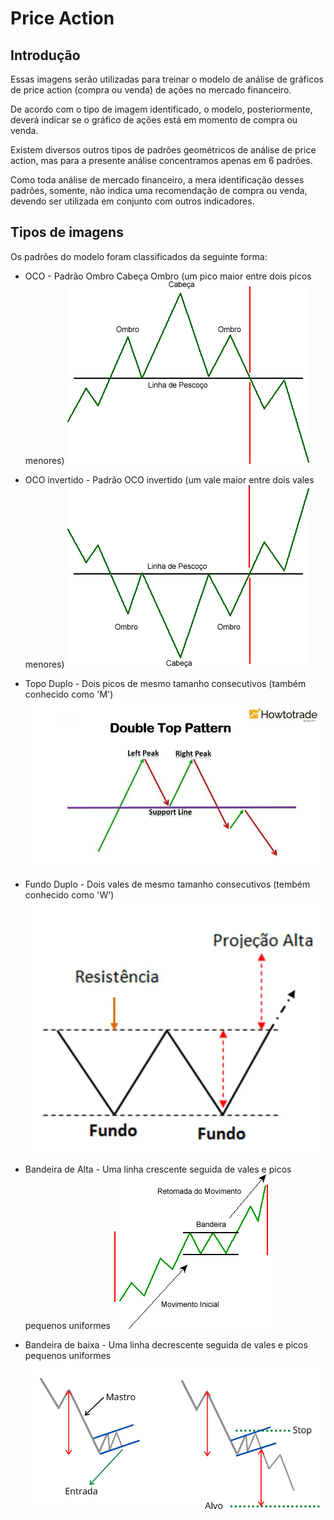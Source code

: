# Price Action

## Introdução

Essas imagens serão utilizadas para treinar o modelo de análise de gráficos de price action (compra ou venda) de ações no mercado financeiro. 

De acordo com o tipo de imagem identificado, o modelo, posteriormente, deverá indicar se o gráfico de ações está em momento de compra ou venda. 

Existem diversos outros tipos de padrões geométricos de análise de price action, mas para a presente análise concentramos apenas em 6 padrões. 

Como toda análise de mercado financeiro, a mera identificação desses padrões, somente, não indica uma recomendação de compra ou venda, devendo ser utilizada em conjunto com outros indicadores.

## Tipos de imagens

Os padrões do modelo foram classificados da seguinte forma: 

* OCO - Padrão Ombro Cabeça Ombro (um pico maior entre dois picos menores) 
!['OCO'](oco.gif)

* OCO invertido - Padrão OCO invertido (um vale maior entre dois vales menores)
!['OCO_INVERTIDO'](oco_invertido.png)

* Topo Duplo - Dois picos de mesmo tamanho consecutivos (também conhecido como 'M')
!['DoubleTop'](topo_duplo.jpg)

* Fundo Duplo - Dois vales de mesmo tamanho consecutivos (tembém conhecido como 'W')
!['DoubleBottom'](fundo_duplo.webp)

* Bandeira de Alta - Uma linha crescente seguida de vales e picos pequenos uniformes
!['UpFlag'](bandeira_alta.gif)

* Bandeira de baixa - Uma linha decrescente seguida de vales e picos pequenos uniformes
!['DownFlag'](Bandeira-de-baixa.webp)
